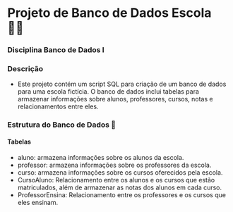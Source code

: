 # Projeto de Banco de Dados Escola 👨‍💻
### Disciplina Banco de Dados I

### Descrição
- Este projeto contém um script SQL para criação de um banco de dados para uma escola fictícia.
O banco de dados inclui tabelas para armazenar informações sobre alunos, professores, cursos, notas e relacionamentos entre eles.

### Estrutura do Banco de Dados 📃
#### Tabelas
- aluno: armazena informações sobre os alunos da escola.
- professor: armazena informações sobre os professores da escola.
- curso: armazena informações sobre os cursos oferecidos pela escola.
- CursoAluno: Relacionamento entre os alunos e os cursos que estão matriculados, além de armazenar as notas dos alunos em cada curso.
- ProfessorEnsina: Relacionamento entre os professores e os cursos que eles ensinam.


